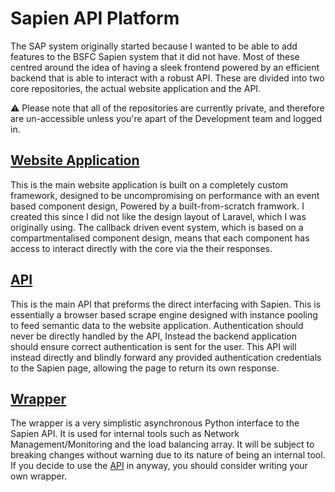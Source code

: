 # Sapien API Platform

The SAP system originally started because I wanted to be able to add features to the BSFC Sapien system that it did not have. Most of these centred around the idea of having a sleek frontend powered by an efficient backend that is able to interact with a robust API. These are divided into two core repositories, the actual website application and the API.

⚠️ Please note that all of the repositories are currently private, and therefore are un-accessible unless you're apart of the Development team and logged in.

## [Website Application](https://github.com/sapien-but-better/app)

This is the main website application is built on a completely custom framework, designed to be uncompromising on performance with an event based component design, Powered by a built-from-scratch framwork. I created this since I did not like the design layout of Laravel, which I was originally using. The callback driven event system, which is based on a compartmentalised component design, means that each component has access to interact directly with the core via the their responses.

## [API](https://github.com/sapien-but-better/api)

This is the main API that preforms the direct interfacing with Sapien. This is essentially a browser based scrape engine designed with instance pooling to feed semantic data to the website application. Authentication should never be directly handled by the API, Instead the backend application should ensure correct authentication is sent for the user. This API will instead directly and blindly forward any provided authentication credentials to the Sapien page, allowing the page to return its own response.

## [Wrapper](https://github.com/sapien-but-better/wrapper)

The wrapper is a very simplistic asynchronous Python interface to the Sapien API. It is used for internal tools such as Network Management/Monitoring and the load balancing array. It will be subject to breaking changes without warning due to its nature of being an internal tool. If you decide to use the [API](https://github.com/sapien-but-better/api) in anyway, you should consider writing your own wrapper.
